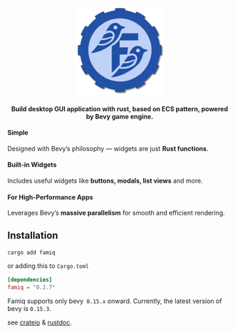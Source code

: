 <p align="center">
  <img width="200" src="logo.png">
</p>

<h4 align="center">
  Build desktop GUI application with rust, based on ECS pattern, powered by Bevy game engine.
</h4>

#### Simple
Designed with Bevy’s philosophy — widgets are just **Rust functions**.

#### Built-in Widgets
Includes useful widgets like **buttons, modals, list views** and more.

#### For High-Performance Apps
Leverages Bevy’s **massive parallelism** for smooth and efficient rendering.


## Installation
```
cargo add famiq
```
or adding this to `Cargo.toml`
```toml
[dependencies]
famiq = "0.2.7"
```
Famiq supports only bevy` 0.15.x` onward. Currently, the latest version of bevy is `0.15.3`.


see [crateio](https://crates.io/crates/famiq) & [rustdoc](https://docs.rs/famiq/latest/famiq/).
